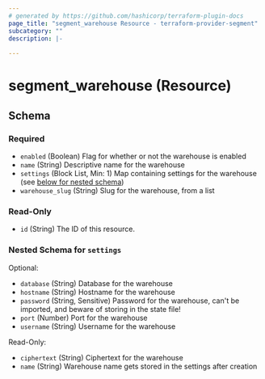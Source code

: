 ```yaml
---
# generated by https://github.com/hashicorp/terraform-plugin-docs
page_title: "segment_warehouse Resource - terraform-provider-segment"
subcategory: ""
description: |-
  
---
```


# segment_warehouse (Resource)





<!-- schema generated by tfplugindocs -->
## Schema

### Required

- `enabled` (Boolean) Flag for whether or not the warehouse is enabled
- `name` (String) Descriptive name for the warehouse
- `settings` (Block List, Min: 1) Map containing settings for the warehouse (see [below for nested schema](#nestedblock--settings))
- `warehouse_slug` (String) Slug for the warehouse, from a list

### Read-Only

- `id` (String) The ID of this resource.

<a id="nestedblock--settings"></a>
### Nested Schema for `settings`

Optional:

- `database` (String) Database for the warehouse
- `hostname` (String) Hostname for the warehouse
- `password` (String, Sensitive) Password for the warehouse, can't be imported, and beware of storing in the state file!
- `port` (Number) Port for the warehouse
- `username` (String) Username for the warehouse

Read-Only:

- `ciphertext` (String) Ciphertext for the warehouse
- `name` (String) Warehouse name gets stored in the settings after creation


